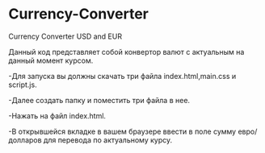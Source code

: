 # Currency-Converter
Currency Converter USD and EUR

Данный код представляет собой конвертор валют с актуальным на данный момент курсом.

-Для запуска вы должны скачать три файла index.html,main.css и script.js. 

-Далее создать папку и поместить три файла в нее.

-Нажать на файл index.html.

-В открывшейся вкладке в вашем браузере ввести в поле сумму евро/долларов для перевода по актуальному курсу.
